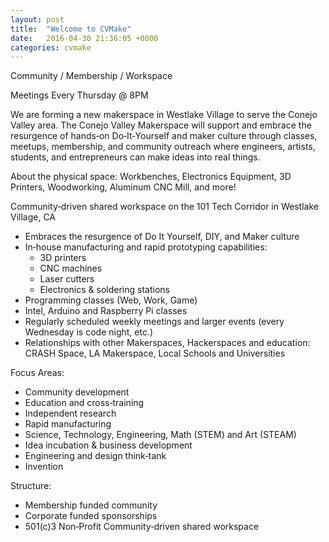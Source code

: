 ```yaml
---
layout: post
title:  "Welcome to CVMake"
date:   2016-04-30 21:36:05 +0000
categories: cvmake
---
```

Community / Membership / Workspace

Meetings Every Thursday @ 8PM

We are forming a new makerspace in Westlake Village to serve the Conejo Valley area. The Conejo
Valley Makerspace will support and embrace the resurgence of hands‐on Do‐It‐Yourself and maker
culture through classes, meetups, membership, and community outreach where engineers, artists,
students, and entrepreneurs can make ideas into real things.

About the physical space: Workbenches, Electronics Equipment, 3D Printers, Woodworking, Aluminum CNC Mill, and more!

Community‐driven shared workspace on the 101 Tech Corridor in Westlake Village, CA

- Embraces the resurgence of Do It Yourself, DIY, and Maker culture
- In‐house manufacturing and rapid prototyping capabilities:
    - 3D printers
    - CNC machines
    - Laser cutters
    - Electronics & soldering stations
- Programming classes (Web, Work, Game)
- Intel, Arduino and Raspberry Pi classes
- Regularly scheduled weekly meetings and larger events (every Wednesday is code night, etc.)
- Relationships with other Makerspaces, Hackerspaces and education: CRASH Space, LA Makerspace, Local Schools and Universities

Focus Areas:

- Community development
- Education and cross‐training
- Independent research
- Rapid manufacturing
- Science, Technology, Engineering, Math (STEM) and Art (STEAM)
- Idea incubation & business development
- Engineering and design think‐tank
- Invention

Structure:

- Membership funded community
- Corporate funded sponsorships
- 501(c)3 Non‐Profit Community‐driven shared workspace
